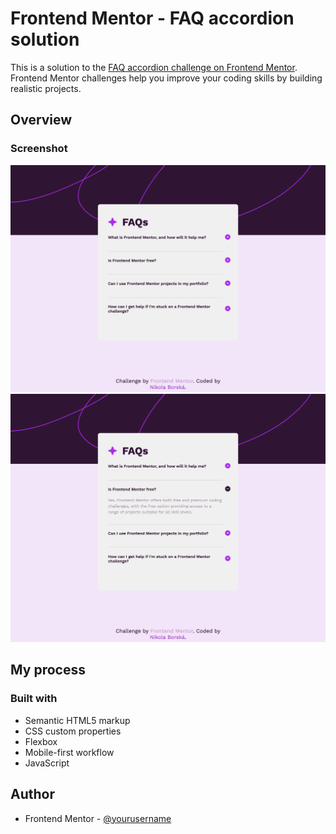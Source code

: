 # Frontend Mentor - FAQ accordion solution

This is a solution to the [FAQ accordion challenge on Frontend Mentor](https://www.frontendmentor.io/challenges/faq-accordion-wyfFdeBwBz). Frontend Mentor challenges help you improve your coding skills by building realistic projects. 

## Overview

### Screenshot

![](./screencapture-127-0-0-1-5500-faq-accordion-main-index-html-2024-06-05-19_51_48.png)
![](./screencapture-127-0-0-1-5500-faq-accordion-main-index-html-2024-06-05-19_52_04.png)

## My process

### Built with

- Semantic HTML5 markup
- CSS custom properties
- Flexbox
- Mobile-first workflow
- JavaScript

## Author

- Frontend Mentor - [@yourusername](https://www.frontendmentor.io/profile/nikolaborska)
